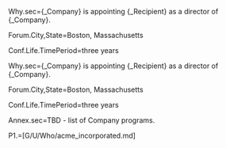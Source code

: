 Why.sec={_Company} is appointing {_Recipient} as a director of {_Company}.

Forum.City,State=Boston, Massachusetts

Conf.Life.TimePeriod=three years

Why.sec={_Company} is appointing {_Recipient} as a director of {_Company}.

Forum.City,State=Boston, Massachusetts

Conf.Life.TimePeriod=three years

Annex.sec=TBD - list of Company programs.

P1.=[G/U/Who/acme_incorporated.md]
